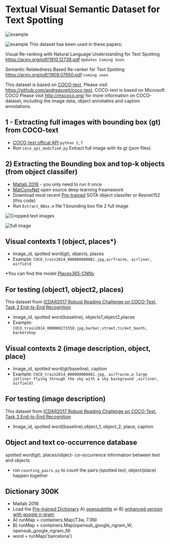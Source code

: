 # Textual Visual Semantic Dataset for Text Spotting  
<!---Visual Re-ranking with Natural Language Understanding for Text Spotting -->

![example](https://github.com/ahmedssabir/dataset/blob/master/example.jpg)

![example](https://github.com/ahmedssabir/dataset/blob/master/freq-all-1.jpg)
This dataset has been used in these papers:

Visual Re-ranking with Natural Language Understanding for Text Spotting https://arxiv.org/pdf/1810.12738.pdf `Updates Coming Soon`

Semantic Relatedness Based Re-ranker for Text Spotting https://arxiv.org/pdf/1909.07950.pdf  `coming soon`

This dataset is based on [COCO-text], Please visit https://github.com/andreasveit/coco-text. COCO-text is based on Microsoft COCO Please visit http://mscoco.org/ for more information on COCO-dataset, including the image data, object annotatins and caption annotations.

[COCO-text]:https://github.com/andreasveit/coco-text
## 1 - Extracting  full images with bounding box (gt) from COCO-text
- [COCO-text offical API][4] `python 2,7` 
- Run `coco_api_modified.py` Extract full image with its gt (json files) 

[4]: https://github.com/andreasveit/coco-text

## 2) Extracting  the Bounding box and top-k objects (from object classifer) 
- [Matlab 2018][3] - you only need to run it once 
- [MatConvNet][1] open source deep learning freamework 
- Download most recent [Pre-trained] SOTA object classifer or Resnet152 (this code)  
- Run `Extract_BBox.m` file 1 bounding box file 2 full image 


![Cropped text images](https://github.com/ahmedssabir/dataset/blob/master/COCO_train2014_000000000081_s.jpg)


![full image](https://github.com/ahmedssabir/dataset/blob/master/COCO_train2014_000000000081.jpg)

[3]: https://www.mathworks.com/campaigns/products/trials.html
[1]:http://www.vlfeat.org/matconvnet/install/
[Pre-trained]:http://www.vlfeat.org/matconvnet/pretrained



 
 ## Visual contexts 1 (object, places*)  
 - Image_id, spotted word(gt), objects, places
 -  Example: `COCO_train2014_000000000081.jpg,airfracne, airliner, airfield`
 
*You can find the model [Places365-CNNs] 


[Places365-CNNs]:https://github.com/CSAILVision/places365
 
 ## For testing (object1, object2, places)
 This dataset from [ICDAR2017 Robust Reading Challenge on COCO-Text][5], [Task 3 End-to-End Recognition][6] 

- Image_id, spotted word(baseline), objects1,object2,places
 -  Example: `COCO_train2014_000000273358.jpg,barber,street,ticket_booth, barbershop`


 ## Visual contexts 2 (image description, object, place)  
 - Image_id, spotted word(gt/baseline), caption
 - Example: `COCO_train2014_000000000081.jpg, airfracne,a large jetliner flying through the sky with a sky background ,airliner, airfield)`
 
 
 ## For testing  (image description) 
 This dataset from [ICDAR2017 Robust Reading Challenge on COCO-Text][5], [Task 3 End-to-End Recognition][6] 
- Image_id, spotted word(baseline),object_1, object_2, place, caption

 ## Object and text co-occurrence database
spotted word(gt), places/object- co-occurrence information between text and objects
- run `counting_pairs.py` to count the pairs (spotted text, object/place) happen together 

[5]:http://rrc.cvc.uab.es/?ch=5&com=introduction
[6]:http://rrc.cvc.uab.es/?ch=5&com=tasks


## Dictionary 300K
- Matlab 2018 
- Load the [Pre-trained Dictionary] A) [opensubtitle](https://www.duo.uio.no/bitstream/handle/10852/50459/947_Paper.pdf?sequence=4)   or B) [enhanced version with google n-gram](https://books.google.com/ngrams/info)   
- A) runMap = containers.Map(T3w, T3N)
- B) runMap = containers.Map(opensub_google_ngram_W, opensub_google_ngram_N)
- word = runMap('barcelona')  

[Pre-trained Dictionary]:https://www.dropbox.com/sh/1af43nvlmac54ib/AADyRtK4ztyTS65hull1gyxMa?dl=0
[opensubtitle]:https://www.duo.uio.no/bitstream/handle/10852/50459
